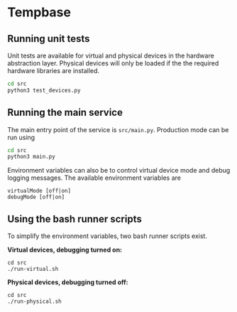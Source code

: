 # Tempbase

## Running unit tests

Unit tests are available for virtual and physical devices in the hardware abstraction layer. Physical devices will only be loaded
if the the required hardware libraries are installed.

```bash
cd src
python3 test_devices.py
```

## Running the main service

The main entry point of the service is `src/main.py`. Production mode can be run using

```bash
cd src
python3 main.py
```

Environment variables can also be to control virtual device mode and debug logging messages. The available environment variables are

```
virtualMode [off|on]
debugMode [off|on]
```

## Using the bash runner scripts

To simplify the environment variables, two bash runner scripts exist. 

__Virtual devices, debugging turned on:__

```
cd src
./run-virtual.sh
```

__Physical devices, debugging turned off:__

```
cd src
./run-physical.sh
```